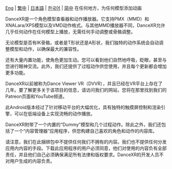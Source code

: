 [Eng](/dancexr/listing/googleplay) | [繁中](/tw/dancexr/listing/googleplay) | [日本語](/jp/dancexr/listing/googleplay) | [한국어](/kr/dancexr/listing/googleplay) | [简中](/zh/dancexr/listing/googleplay)
在任何地方，为任何模型添加动画

DanceXR是一个角色模型查看器和动作播放器。它支持PMX（MMD）和XNALara/XPS模型以及VMD动作格式。与其他MMD播放器不同，DanceXR允许几乎任何动作在任何模型上播放，无需任何手动调整或骨骼调整。

无论模型是否有IK骨骼，或者是T形状还是A形状，我们独特的动作系统会自动调整模型和动作，以确保最大的兼容性。

还有大量内置功能，使角色更加生动。您可以看到他们自然地呼吸，眨眼，甚至与您进行眼神交流。此外，我们还提供了过程动作供您使用，并且每个更新都会增加更多功能。

DanceXR以前被称为Dance Viewer VR（DVVR），并且已经在VR平台上存在了几年。要了解更多关于该项目的信息，请访问我们的网站，您将在那里找到我们的Patreon页面和YouTube频道。

此Android版本经过了针对移动平台的大幅优化，具有独特的触摸屏控制和渲染引擎，可以在低端设备上实现流畅的动作播放。

DanceXR附带了一个内置的“Dummy”模型和几个过程动作。除此之外，我们还包括了一个“内容管理器”应用程序，供您构建自己喜欢的角色和动作的内容库。

请注意，我们在此捆绑包中不提供任何我们不拥有的内容。我们也不提供任何分发应用内内容的手段。下载此应用程序的用户必须同意，他们对使用的内容负有全部责任，并且他们自己必须确保满足所有法律和版权要求。DanceXR的开发人员不对用户生成的内容负责。